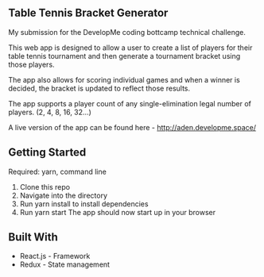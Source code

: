 ## Table Tennis Bracket Generator

My submission for the DevelopMe coding bottcamp technical challenge.

This web app is designed to allow a user to create a list of players for their table tennis tournament and then generate a tournament bracket using those players.

The app also allows for scoring individual games and when a winner is decided, the bracket is updated to reflect those results.

The app supports a player count of any single-elimination legal number of players. (2, 4, 8, 16, 32...)

A live version of the app can be found here - http://aden.developme.space/

## Getting Started
Required: yarn, command line

1. Clone this repo
2. Navigate into the directory
3. Run yarn install to install dependencies
4. Run yarn start
The app should now start up in your browser

## Built With
* React.js - Framework
* Redux - State management